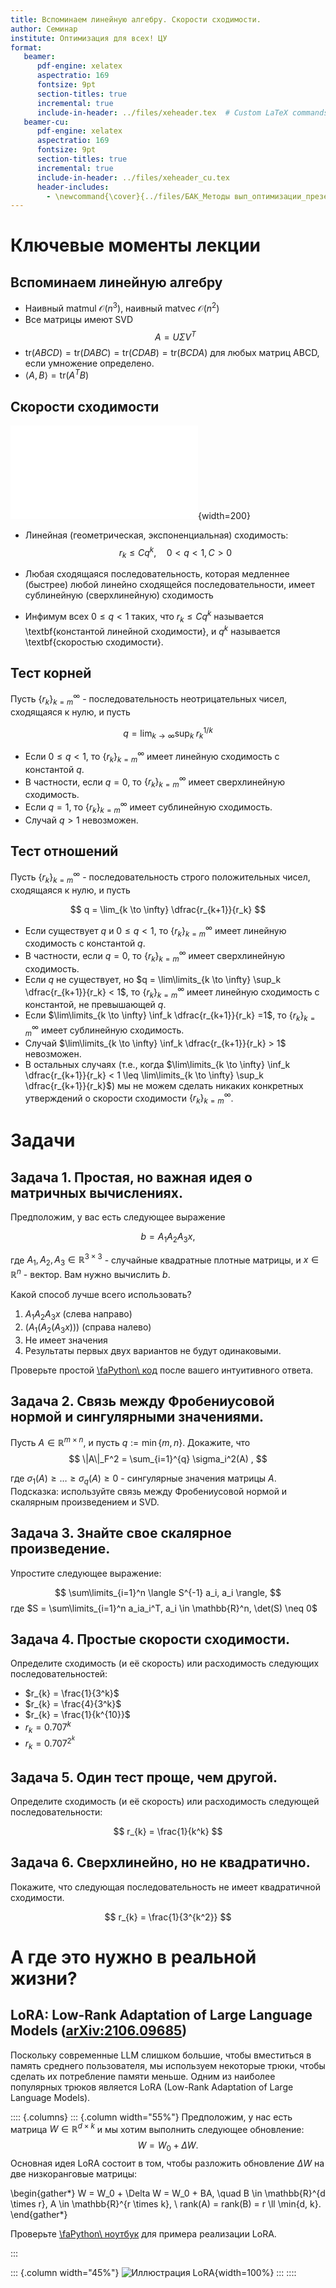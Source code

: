 ```yaml
---
title: Вспоминаем линейную алгебру. Скорости сходимости.
author: Семинар
institute: Оптимизация для всех! ЦУ
format: 
   beamer:
      pdf-engine: xelatex
      aspectratio: 169
      fontsize: 9pt
      section-titles: true
      incremental: true
      include-in-header: ../files/xeheader.tex  # Custom LaTeX commands and preamble
   beamer-cu:
      pdf-engine: xelatex
      aspectratio: 169
      fontsize: 9pt
      section-titles: true
      incremental: true
      include-in-header: ../files/xeheader_cu.tex
      header-includes:
        - \newcommand{\cover}{../files/БАК_Методы вып_оптимизации_презентация_1.pdf}
---
```


# Ключевые моменты лекции

## Вспоминаем линейную алгебру

* Наивный matmul $\mathcal{O}(n^3)$, наивный matvec $\mathcal{O}(n^2)$
* Все матрицы имеют SVD
    $$
    A = U \Sigma V^T 
    $$
* $\text{tr} (ABCD) = \text{tr} (DABC) = \text{tr} (CDAB) = \text{tr} (BCDA)$ для любых матриц ABCD, если умножение определено.
* $\langle A, B \rangle = \text{tr}(A^T B)$

## Скорости сходимости

![Иллюстрация различных скоростей сходимости](convergence_rates.pdf){width=200}

* Линейная (геометрическая, экспоненциальная) сходимость: 
    $$
    r_k \leq Cq^k, \quad 0 < q < 1, C > 0
    $$

* Любая сходящаяся последовательность, которая медленнее (быстрее) любой линейно сходящейся последовательности, имеет сублинейную (сверхлинейную) сходимость

* Инфимум всех $0 \le q < 1$ таких, что $r_k \leq Cq^k$ называется \textbf{константой линейной сходимости}, и $q^k$ называется \textbf{скоростью сходимости}.

## Тест корней

Пусть $\{r_k\}_{k=m}^\infty$ - последовательность неотрицательных чисел, сходящаяся к нулю, и пусть 

$$ 
q = \lim_{k \to \infty} \sup_k \; r_k ^{1/k}
$$

* Если $0 \leq q < 1$, то $\{r_k\}_{k=m}^\infty$ имеет линейную сходимость с константой $q$. 
* В частности, если $q = 0$, то $\{r_k\}_{k=m}^\infty$ имеет сверхлинейную сходимость.
* Если $q = 1$, то $\{r_k\}_{k=m}^\infty$ имеет сублинейную сходимость.
* Случай $q > 1$ невозможен.

## Тест отношений

Пусть $\{r_k\}_{k=m}^\infty$ - последовательность строго положительных чисел, сходящаяся к нулю, и пусть

$$
q = \lim_{k \to \infty} \dfrac{r_{k+1}}{r_k}
$$

* Если существует $q$ и $0 \leq q <  1$, то $\{r_k\}_{k=m}^\infty$ имеет линейную сходимость с константой $q$.
* В частности, если $q = 0$, то $\{r_k\}_{k=m}^\infty$ имеет сверхлинейную сходимость.
* Если $q$ не существует, но $q = \lim\limits_{k \to \infty} \sup_k \dfrac{r_{k+1}}{r_k} <  1$, то $\{r_k\}_{k=m}^\infty$ имеет линейную сходимость с константой, не превышающей $q$. 
* Если $\lim\limits_{k \to \infty} \inf_k \dfrac{r_{k+1}}{r_k} =1$, то $\{r_k\}_{k=m}^\infty$ имеет сублинейную сходимость. 
* Случай $\lim\limits_{k \to \infty} \inf_k \dfrac{r_{k+1}}{r_k} > 1$ невозможен. 
* В остальных случаях (т.е., когда $\lim\limits_{k \to \infty} \inf_k \dfrac{r_{k+1}}{r_k} <  1 \leq  \lim\limits_{k \to \infty} \sup_k \dfrac{r_{k+1}}{r_k}$) мы не можем сделать никаких конкретных утверждений о скорости сходимости $\{r_k\}_{k=m}^\infty$.

# Задачи

## Задача 1. Простая, но важная идея о матричных вычислениях.

Предположим, у вас есть следующее выражение

$$
b = A_1 A_2 A_3 x,
$$

где $A_1, A_2, A_3 \in \mathbb{R}^{3 \times 3}$ - случайные квадратные плотные матрицы, и $x \in \mathbb{R}^n$ - вектор. Вам нужно вычислить $b$.

Какой способ лучше всего использовать?

1. $A_1 A_2 A_3 x$ (слева направо)
2. $\left(A_1 \left(A_2 \left(A_3 x\right)\right)\right)$ (справа налево)
3. Не имеет значения
4. Результаты первых двух вариантов не будут одинаковыми.

Проверьте простой [\faPython\ код](https://colab.research.google.com/github/MerkulovDaniil/optim/blob/master/assets/Notebooks/stupid_important_idea_on_mm.ipynb) после вашего интуитивного ответа.

## Задача 2. Связь между Фробениусовой нормой и сингулярными значениями.

Пусть $A \in \mathbb{R}^{m \times n}$, и пусть $q := \min\{m, n\}$. Докажите, что
$$
\|A\|_F^2 = \sum_{i=1}^{q} \sigma_i^2(A) ,
$$

где $\sigma_1(A) \geq \ldots \geq \sigma_q(A) \geq 0$ - сингулярные значения матрицы $A$. Подсказка: используйте связь между Фробениусовой нормой и скалярным произведением и SVD. 

## Задача 3. Знайте свое скалярное произведение.

Упростите следующее выражение:

$$
\sum\limits_{i=1}^n \langle S^{-1} a_i, a_i \rangle,
$$
где $S = \sum\limits_{i=1}^n a_ia_i^T, a_i \in \mathbb{R}^n, \det(S) \neq 0$

## Задача 4. Простые скорости сходимости.

Определите сходимость (и её скорость) или расходимость следующих последовательностей:

* $r_{k} = \frac{1}{3^k}$
* $r_{k} = \frac{4}{3^k}$
* $r_{k} = \frac{1}{k^{10}}$
* $r_{k} = 0.707^k$
* $r_{k} = 0.707^{2^k}$

## Задача 5. Один тест проще, чем другой.

Определите сходимость (и её скорость) или расходимость следующей последовательности:

$$
r_{k} = \frac{1}{k^k}
$$

## Задача 6. Сверхлинейно, но не квадратично.

Покажите, что следующая последовательность не имеет квадратичной сходимости.

$$
r_{k} = \frac{1}{3^{k^2}}
$$

# А где это нужно в реальной жизни?

## LoRA: Low-Rank Adaptation of Large Language Models ([arXiv:2106.09685](https://arxiv.org/pdf/2106.09685))

Поскольку современные LLM слишком большие, чтобы вместиться в память среднего пользователя, мы используем некоторые трюки, чтобы сделать их потребление памяти меньше. Одним из наиболее популярных трюков является LoRA (Low-Rank Adaptation of Large Language Models).

:::: {.columns}
::: {.column width="55%"}
Предположим, у нас есть матрица $W \in \mathbb{R}^{d \times k}$ и мы хотим выполнить следующее обновление:
$$
W = W_0 + \Delta W.
$$
Основная идея LoRA состоит в том, чтобы разложить обновление $\Delta W$ на две низкоранговые матрицы:

\begin{gather*}
W = W_0 + \Delta W = W_0 + BA, \quad B \in \mathbb{R}^{d \times r}, A \in \mathbb{R}^{r \times k}, \\
rank(A) = rank(B) = r \ll \min\{d, k\}.
\end{gather*}

Проверьте [\faPython\ ноутбук](https://colab.research.google.com/github/MerkulovDaniil/hse25/blob/main/notebooks/s1_lora_trump.ipynb) для примера реализации LoRA.

:::

::: {.column width="45%"}
![Иллюстрация LoRA](lora.png){width=100%}
:::
::::

